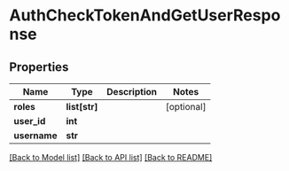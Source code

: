 # AuthCheckTokenAndGetUserResponse

## Properties
Name | Type | Description | Notes
------------ | ------------- | ------------- | -------------
**roles** | **list[str]** |  | [optional] 
**user_id** | **int** |  | 
**username** | **str** |  | 

[[Back to Model list]](../README.md#documentation-for-models) [[Back to API list]](../README.md#documentation-for-api-endpoints) [[Back to README]](../README.md)


